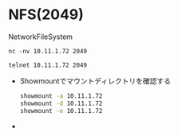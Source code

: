 # NFS(2049)

NetworkFileSystem

```
nc -nv 10.11.1.72 2049
```

```
telnet 10.11.1.72 2049
```

* Showmountでマウントディレクトリを確認する

  ```bash
  showmount -a 10.11.1.72
  showmount -d 10.11.1.72
  showmount -e 10.11.1.72
  ```

* 